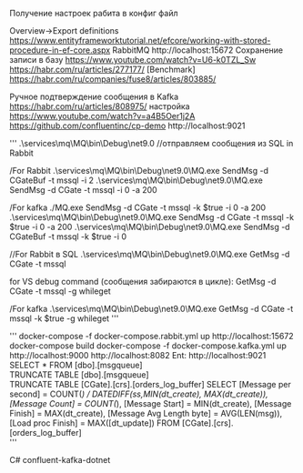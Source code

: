 ﻿Получение настроек рабита в конфиг файл

Overview->Export definitions
https://www.entityframeworktutorial.net/efcore/working-with-stored-procedure-in-ef-core.aspx
RabbitMQ http://localhost:15672
Сохранение записи в базу
https://www.youtube.com/watch?v=U6-k0TZL_Sw
https://habr.com/ru/articles/277177/
[Benchmark]
https://habr.com/ru/companies/fuse8/articles/803885/

Ручное подтверждение сообщения в Kafka
https://habr.com/ru/articles/808975/
настройка
https://www.youtube.com/watch?v=a4B5Oer1j2A
https://github.com/confluentinc/cp-demo
http://localhost:9021

'''
.\services\mq\MQ\bin\Debug\net9.0
//отправляем сообщения из SQL in Rabbit

/For Rabbit
.\services\mq\MQ\bin\Debug\net9.0\MQ.exe SendMsg -d CGateBuf -t mssql -i 2
.\services\mq\MQ\bin\Debug\net9.0\MQ.exe SendMsg -d CGate -t mssql -i 0 -a 200

/For kafka
./MQ.exe SendMsg -d CGate -t mssql -k $true -i 0 -a 200
.\services\mq\MQ\bin\Debug\net9.0\MQ.exe SendMsg -d CGate -t mssql -k $true -i 0 -a 200
.\services\mq\MQ\bin\Debug\net9.0\MQ.exe SendMsg -d CGateBuf -t mssql -k $true -i 0

//For Rabbit в SQL
.\services\mq\MQ\bin\Debug\net9.0\MQ.exe GetMsg -d CGate -t mssql 

for VS debug command (сообщения забираются в цикле): GetMsg -d CGate -t mssql -g whileget 

/For kafka
.\services\mq\MQ\bin\Debug\net9.0\MQ.exe GetMsg -d CGate -t mssql -k $true -g whileget 
'''

'''
docker-compose -f docker-compose.rabbit.yml up
http://localhost:15672
docker-compose build
docker-compose -f docker-compose.kafka.yml up
http://localhost:9000
http://localhost:8082
Ent:
http://localhost:9021
 SELECT * FROM [dbo].[msgqueue]  
 TRUNCATE TABLE [dbo].[msgqueue]  
TRUNCATE TABLE [CGate].[crs].[orders_log_buffer]
SELECT 
  [Message per second] = COUNT(*) / DATEDIFF(ss,MIN(dt_create), MAX(dt_create)),
  [Message Count]      = COUNT(*),
  [Message Start]      = MIN(dt_create), 
  [Message Finish]     = MAX(dt_create),
  [Message Avg Length byte] = AVG(LEN(msg)),
  [Load proc Finish]   = MAX([dt_update])
FROM [CGate].[crs].[orders_log_buffer]  
'''

C# confluent-kafka-dotnet